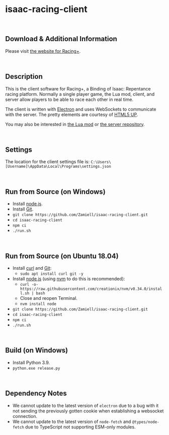 # isaac-racing-client

<!-- markdownlint-disable MD033 -->

<br />

## Download & Additional Information

Please visit [the website for Racing+](https://isaacracing.net/).

<br />

## Description

This is the client software for Racing+, a Binding of Isaac: Repentance racing platform. Normally a single player game, the Lua mod, client, and server allow players to be able to race each other in real time.

The client is written with [Electron](http://electron.atom.io/) and uses WebSockets to communicate with the server. The pretty elements are courtesy of [HTML5 UP](https://html5up.net/).

You may also be interested in [the Lua mod](https://github.com/Zamiell/isaac-racing-client/tree/master/mod) or [the server repository](https://github.com/Zamiell/isaac-racing-server).

<br />

## Settings

The location for the client settings file is: `C:\Users\[Username]\AppData\Local\Programs\settings.json`

<br />

## Run from Source (on Windows)

- Install [node.js](https://nodejs.org/en/download/).
- Install [Git](https://git-scm.com/download/win).
- `git clone https://github.com/Zamiell/isaac-racing-client.git`
- `cd isaac-racing-client`
- `npm ci`
- `./run.sh`

<br />

## Run from Source (on Ubuntu 18.04)

- Install [curl](https://curl.haxx.se/) and [Git](https://git-scm.com/):
  - `sudo apt install curl git -y`
- Install [node.js](https://nodejs.org/en/) (using [nvm](https://github.com/creationix/nvm) to do this is recommended):
  - `curl -o- https://raw.githubusercontent.com/creationix/nvm/v0.34.0/install.sh | bash`
  - Close and reopen Terminal.
  - `nvm install node`
- `git clone https://github.com/Zamiell/isaac-racing-client.git`
- `cd isaac-racing-client`
- `npm ci`
- `./run.sh`

<br />

## Build (on Windows)

- Install Python 3.9.
- `python.exe release.py`

<br />

## Dependency Notes

- We cannot update to the latest version of `electron` due to a bug with it not sending the previously gotten cookie when establishing a websocket connection.
- We cannot update to the latest version of `node-fetch` and `@types/node-fetch` due to TypeScript not supporting ESM-only modules.

<br />
